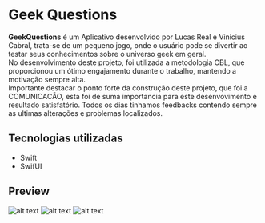 # Geek Questions
<strong>GeekQuestions</strong> é um Aplicativo desenvolvido por Lucas Real e Vinicius Cabral, trata-se de um pequeno jogo, onde o usuário pode se divertir ao testar seus conhecimentos sobre o universo geek em geral.
<br>No desenvolvimento deste projeto, foi utilizada a metodologia CBL, que proporcionou um ótimo engajamento durante o trabalho, mantendo a motivação sempre alta.
<br>Importante destacar o ponto forte da construção deste projeto, que foi a COMUNICACÃO, esta foi de suma importancia para este desenvovimento e resultado satisfatório. Todos os dias tinhamos feedbacks contendo sempre as ultimas alterações e problemas localizados.


## Tecnologias utilizadas
- Swift
- SwifUI

## Preview
![alt text](https://i.postimg.cc/7P5bm62s/Captura-de-Tela-2024-02-12-a-s-14-43-44.png)
![alt text](https://i.postimg.cc/G22n34CZ/Captura-de-Tela-2024-02-12-a-s-14-46-58.png)
![alt text](https://i.postimg.cc/KzHS1mc4/Captura-de-Tela-2024-02-12-a-s-14-46-23.png)
